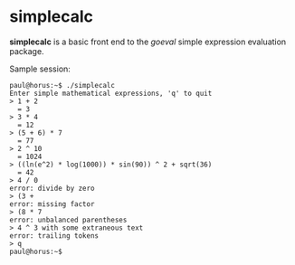 simplecalc
==========

**simplecalc** is a basic front end to the *goeval* simple expression
evaluation package.

Sample session:

	paul@horus:~$ ./simplecalc
	Enter simple mathematical expressions, 'q' to quit
	> 1 + 2
	  = 3
	> 3 * 4
	  = 12
	> (5 + 6) * 7
	  = 77
	> 2 ^ 10
	  = 1024
	> ((ln(e^2) * log(1000)) * sin(90)) ^ 2 + sqrt(36)
	  = 42
	> 4 / 0
	error: divide by zero
	> (3 +
	error: missing factor
	> (8 * 7
	error: unbalanced parentheses
	> 4 ^ 3 with some extraneous text
	error: trailing tokens
	> q
	paul@horus:~$ 

